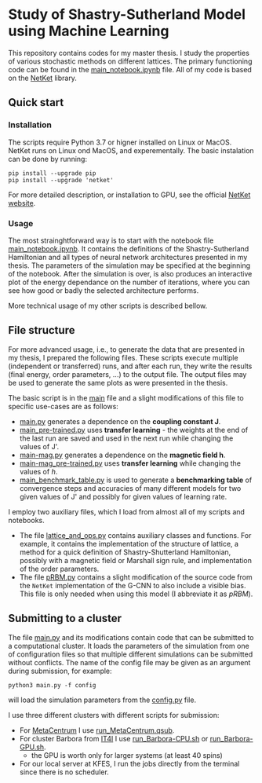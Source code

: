 # Study of Shastry-Sutherland Model using Machine Learning

This repository contains codes for my master thesis. I study the properties of various stochastic methods on different lattices. The primary functioning code can be found in the [main_notebook.ipynb](main_notebook.ipynb) file. All of my code is based on the [NetKet](https://www.netket.org) library.

## Quick start
### Installation
The scripts require Python 3.7 or higner installed on Linux or MacOS.
NetKet runs on Linux ond MacOS, and experementally. The basic instalation can be done by running:
```
pip install --upgrade pip
pip install --upgrade 'netket' 
```
For more detailed description, or installation to GPU, see the official [NetKet website](https://www.netket.org/get_started/).

### Usage
The most strainghtforward way is to start with the notebook file [main_notebook.ipynb](main_notebook.ipynb). It contains the definitions of the Shastry-Sutherland Hamiltonian and all types of neural network architectures presented in my thesis. The parameters of the simulation may be specified at the beginning of the notebook. After the simulation is over, is also produces an interactive plot of the energy dependance on the number of iterations, where you can see how good or badly the selected architecture performs.

More technical usage of my other scripts is described bellow.

## File structure
For more advanced usage, i.e., to generate the data that are presented in my thesis, I prepared the following files. These scripts execute multiple (independent or transferred) runs, and after each run, they write the results (final energy, order parameters, ...) to the output file. The output files may be used to generate the same plots as were presented in the thesis.

The basic script is in the [main](main.py) file and a slight modifications of this file to specific use-cases are as follows:
 - [main.py](main.py) generates a dependence on the **coupling constant J**.
 - [main_pre-trained.py](main_pre-trained.py) uses **transfer learning** - the weights at the end of the last run are saved and used in the next run while changing the values of J'.
 - [main-mag.py](main-mag.py) generates a dependence on the **magnetic field h**.
 - [main-mag_pre-trained.py](main-mag_pre-trained.py) uses **transfer learning** while changing the values of $h$.
 - [main_benchmark_table.py](main_benchmark_table.py) is used to generate a **benchmarking table** of convergence steps and accuracies of many different models for two given values of J' and possibly for given values of learning rate.

 I employ two auxiliary files, which I load from almost all of my scripts and notebooks. 

- The file [lattice_and_ops.py](lattice_and_ops.py) contains auxiliary classes and functions. For example, it contains the implementation of the structure of lattice, a method for a quick definition of Shastry-Shutterland Hamiltonian, possibly with a magnetic field or Marshall sign rule, and implementation of the order parameters.
- The file [pRBM.py](pRBM.py) contains a slight modification of the source code from the `NetKet` implementation of the G-CNN to also include a visible bias. This file is only needed when using this model (I abbreviate it as *pRBM*).


## Submitting to a cluster
The file [main.py](main.py) and its modifications contain code that can be submitted to a computational cluster. It loads the parameters of the simulation from one of configuration files so that multiple different simulations can be submitted without conflicts. The name of the config file may be given as an argument during submission, for example:
```
python3 main.py -f config
```
will load the simulation parameters from the [config.py](config.py) file.

I use three different clusters with different scripts for submission:
- For [MetaCentrum](https://metavo.metacentrum.cz/) I use [run_MetaCentrum.qsub](run_MetaCentrum.qsub).
- For cluster Barbora from [IT4I](https://www.it4i.cz/) I use [run_Barbora-CPU.sh](run_Barbora-CPU.sh) or [run_Barbora-GPU.sh](run_Barbora-GPU.sh).
    - the GPU is worth only for larger systems (at least 40 spins)
- For our local server at KFES, I run the jobs directly from the terminal since there is no scheduler.
